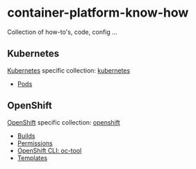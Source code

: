 # container-platform-know-how

Collection of how-to's, code, config ...

## Kubernetes

[Kubernetes](https://kubernetes.io/) specific collection: [kubernetes](kubernetes/)

* [Pods](kubernetes/pods.md)

## OpenShift

[OpenShift](https://www.openshift.com/) specific collection: [openshift](openshift/)

* [Builds](openshift/builds.md)
* [Permissions](openshift/permissions/permissions.md)
* [OpenShift CLI: oc-tool](openshift/oc-tool.md)
* [Templates](openshift/templates/templates.md)
